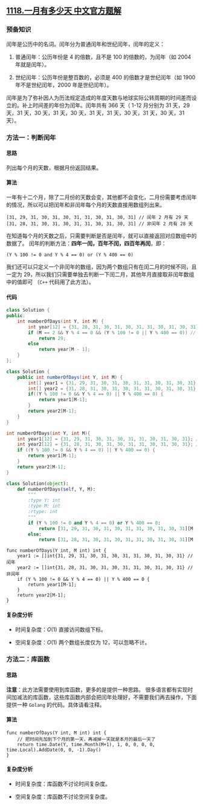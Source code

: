 ## [1118.一月有多少天 中文官方题解](https://leetcode.cn/problems/number-of-days-in-a-month/solutions/100000/yi-yue-you-duo-shao-tian-by-leetcode-solution)
### 预备知识

闰年是公历中的名词。闰年分为普通闰年和世纪闰年，闰年的定义：
1. 普通闰年：公历年份是 4 的倍数，且不是 100 的倍数的，为闰年（如 2004 年就是闰年）。

2. 世纪闰年：公历年份是整百数的，必须是 400 的倍数才是世纪闰年（如 1900 年不是世纪闰年，2000 年是世纪闰年）。

闰年是为了弥补因人为历法规定造成的年度天数与地球实际公转周期的时间差而设立的。补上时间差的年份为闰年。闰年共有 366 天（ 1-12 月分别为 31 天，29 天，31 天，30 天，31 天，30 天，31 天，31 天，30 天，31 天，30 天，31 天）。

### 方法一：判断闰年

#### 思路

列出每个月的天数，根据月份返回结果。

#### 算法

一年有十二个月，除了二月份的天数会变，其他都不会变化，二月份需要考虑闰年的情况，所以可以把闰年和非闰年每个月的天数直接用数组列出来。

```
[31, 29, 31, 30, 31, 30, 31, 31, 30, 31, 30, 31] // 闰年 2 月有 29 天
[31, 28, 31, 30, 31, 30, 31, 31, 30, 31, 30, 31] // 非闰年 2 月有 28 天
```

在知道每个月的天数之后，只需要判断是否是闰年，就可以直接返回对应数组中的数据了。
闰年的判断方法：**四年一闰，百年不闰，四百年再闰**，即：

```
(Y % 100 != 0 and Y % 4 == 0) or (Y % 400 == 0)
```

我们还可以只定义一个非闰年的数组，因为两个数组只有在闰二月的时候不同，且一定为 29，所以我们只需要单独去判断一下闰二月，其他年月直接取非闰年数组中的值即可 （`C++` 代码用了此方法）。

#### 代码

```c++ []
class Solution {
public:
    int numberOfDays(int Y, int M) {
        int year[12] = {31, 28, 31, 30, 31, 30, 31, 31, 30, 31, 30, 31};
        if (M == 2 && Y % 4 == 0 && (Y % 100 != 0 || Y % 400 == 0)) // 闰二月
            return 29;
        else
            return year[M - 1];
    }
};
```
```java []
class Solution {
    public int numberOfDays(int Y, int M) {
        int[] year1 = {31, 29, 31, 30, 31, 30, 31, 31, 30, 31, 30, 31}; // 闰年
        int[] year2 = {31, 28, 31, 30, 31, 30, 31, 31, 30, 31, 30, 31}; // 非闰年
        if((Y % 100 != 0 && Y % 4 == 0) || Y % 400 == 0) {
            return year1[M-1];
        }
        return year2[M-1];
    }
}
```
```c []
int numberOfDays(int Y, int M){
    int year1[12] = {31, 29, 31, 30, 31, 30, 31, 31, 30, 31, 30, 31}; // 闰年
    int year2[12] = {31, 28, 31, 30, 31, 30, 31, 31, 30, 31, 30, 31}; // 非闰年
    if ((Y % 100 != 0 && Y % 4 == 0) || Y % 400 == 0) {
        return year1[M-1];
    }
    return year2[M-1];
}
```
```python []
class Solution(object):
    def numberOfDays(self, Y, M):
        """
        :type Y: int
        :type M: int
        :rtype: int
        """
        if (Y % 100 != 0 and Y % 4 == 0) or Y % 400 == 0:
            return [31, 29, 31, 30, 31, 30, 31, 31, 30, 31, 30, 31][M - 1] # 闰年
        else:
            return [31, 28, 31, 30, 31, 30, 31, 31, 30, 31, 30, 31][M - 1] # 非闰年
```
```golang []
func numberOfDays(Y int, M int) int {
    year1 := []int{31, 29, 31, 30, 31, 30, 31, 31, 30, 31, 30, 31} // 闰年
    year2 := []int{31, 28, 31, 30, 31, 30, 31, 31, 30, 31, 30, 31} // 非闰年
    if (Y % 100 != 0 && Y % 4 == 0) || Y % 400 == 0 {
        return year1[M-1];
    }
    return year2[M-1];
}
```

#### 复杂度分析
- 时间复杂度：$O(1)$ 直接访问数组下标。

- 空间复杂度：$O(1)$ 两个数组长度仅为 12，可以忽略不计。

### 方法二：库函数

#### 思路

**注意**：此方法需要使用到库函数，更多的是提供一种思路。
很多语言都有实现时间加减法的库函数，这些库函数内部会把闰年处理好，不需要我们再去操作，下面提供一种 `Golang` 的代码。具体请看注释。

#### 算法

```golang []
func numberOfDays(Y int, M int) int {
    // 把时间先加到下个月的第一天，再减掉一天就是本月的最后一天了
    return time.Date(Y, time.Month(M+1), 1, 0, 0, 0, 0, time.Local).AddDate(0, 0, -1).Day()
}
```

#### 复杂度分析
- 时间复杂度：库函数不讨论时间复杂度。

- 空间复杂度：库函数不讨论空间复杂度。